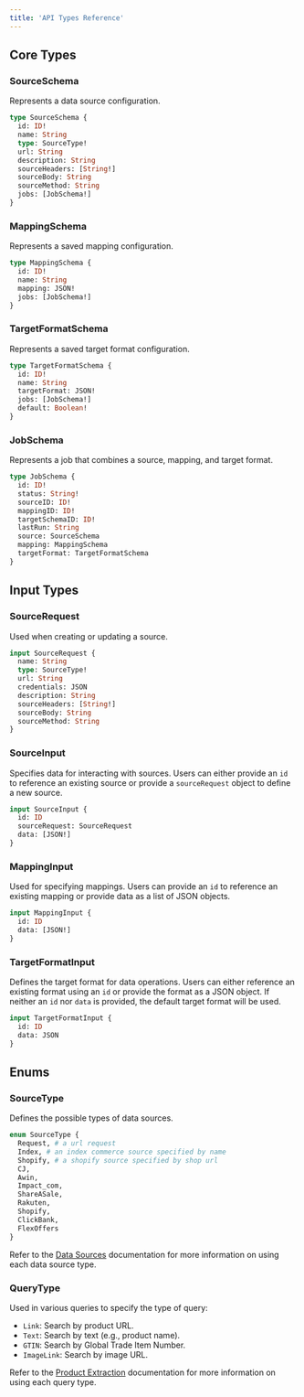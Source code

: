 ```yaml
---
title: 'API Types Reference'
---
```


## Core Types

### SourceSchema
Represents a data source configuration.

```graphql
type SourceSchema {
  id: ID!
  name: String
  type: SourceType!
  url: String
  description: String
  sourceHeaders: [String!]
  sourceBody: String
  sourceMethod: String
  jobs: [JobSchema!]
}
```

### MappingSchema
Represents a saved mapping configuration.

```graphql
type MappingSchema {
  id: ID!
  name: String
  mapping: JSON!
  jobs: [JobSchema!]
}
```

### TargetFormatSchema
Represents a saved target format configuration.

```graphql
type TargetFormatSchema {
  id: ID!
  name: String
  targetFormat: JSON!
  jobs: [JobSchema!]
  default: Boolean!
}
```

### JobSchema
Represents a job that combines a source, mapping, and target format.

```graphql
type JobSchema {
  id: ID!
  status: String!
  sourceID: ID!
  mappingID: ID!
  targetSchemaID: ID!
  lastRun: String
  source: SourceSchema
  mapping: MappingSchema
  targetFormat: TargetFormatSchema
}
```

## Input Types

### SourceRequest
Used when creating or updating a source.

```graphql
input SourceRequest {
  name: String
  type: SourceType!
  url: String
  credentials: JSON
  description: String
  sourceHeaders: [String!]
  sourceBody: String
  sourceMethod: String
}
```

### SourceInput
Specifies data for interacting with sources. Users can either provide an `id` to reference an existing source or provide a `sourceRequest` object to define a new source.

```graphql
input SourceInput {
  id: ID
  sourceRequest: SourceRequest
  data: [JSON!]
}
```

### MappingInput
Used for specifying mappings. Users can provide an `id` to reference an existing mapping or provide data as a list of JSON objects.

```graphql
input MappingInput {
  id: ID
  data: [JSON!]
}
```

### TargetFormatInput
Defines the target format for data operations. Users can either reference an existing format using an `id` or provide the format as a JSON object. If neither an `id` nor `data` is provided, the default target format will be used.

```graphql
input TargetFormatInput {
  id: ID
  data: JSON
}
```

## Enums

### SourceType
Defines the possible types of data sources.

```graphql
enum SourceType {
  Request, # a url request
  Index, # an index commerce source specified by name
  Shopify, # a shopify source specified by shop url
  CJ,
  Awin, 
  Impact_com, 
  ShareASale, 
  Rakuten, 
  Shopify,
  ClickBank,
  FlexOffers
}
```

Refer to the [Data Sources](./sources) documentation for more information on using each data source type.

### QueryType

Used in various queries to specify the type of query:

- `Link`: Search by product URL.
- `Text`: Search by text (e.g., product name).
- `GTIN`: Search by Global Trade Item Number.
- `ImageLink`: Search by image URL.

Refer to the [Product Extraction](./extract) documentation for more information on using each query type.